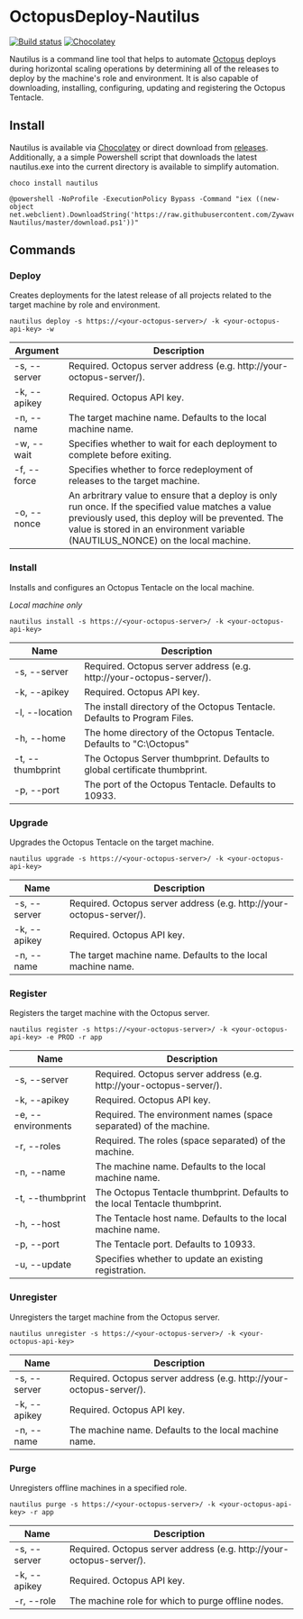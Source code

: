 # OctopusDeploy-Nautilus

[![Build status](https://ci.appveyor.com/api/projects/status/77fdul0exe7gjpg1?svg=true)](https://ci.appveyor.com/project/JohnCruikshank/octopusdeploy-nautilus-jl4x8)
[![Chocolatey](https://img.shields.io/chocolatey/v/nautilus.svg)](https://chocolatey.org/packages/nautilus)


Nautilus is a command line tool that helps to automate [Octopus](https://octopus.com/) deploys during horizontal scaling operations by determining all of the releases to deploy by the machine's role and environment.  It is also capable of downloading, installing, configuring, updating and registering the Octopus Tentacle.

## Install

Nautilus is available via [Chocolatey](https://chocolatey.org/) or direct download from [releases](https://github.com/Zywave/OctopusDeploy-Nautilus/releases/latest).  Additionally, a a simple Powershell script that downloads the latest nautilus.exe into the current directory is available to simplify automation.

```
choco install nautilus
```

```
@powershell -NoProfile -ExecutionPolicy Bypass -Command "iex ((new-object net.webclient).DownloadString('https://raw.githubusercontent.com/Zywave/OctopusDeploy-Nautilus/master/download.ps1'))"
```

## Commands

### Deploy
Creates deployments for the latest release of all projects related to the target machine by role and environment.

```
nautilus deploy -s https://<your-octopus-server>/ -k <your-octopus-api-key> -w
```

|Argument|Description|
|---|---|
|-s, --server|Required. Octopus server address (e.g. http://your-octopus-server/).|
|-k, --apikey|Required. Octopus API key.|
|-n, --name|The target machine name. Defaults to the local machine name.|
|-w, --wait|Specifies whether to wait for each deployment to complete before exiting.|
|-f, --force|Specifies whether to force redeployment of releases to the target machine.|
|-o, --nonce|An arbritrary value to ensure that a deploy is only run once.  If the specified value matches a value previously used, this deploy will be prevented. The value is stored in an environment variable (NAUTILUS_NONCE) on the local machine.|

### Install
Installs and configures an Octopus Tentacle on the local machine.

*Local machine only*

```
nautilus install -s https://<your-octopus-server>/ -k <your-octopus-api-key>
```

|Name|Description|
|---|---|
|-s, --server|Required. Octopus server address (e.g. http://your-octopus-server/).|
|-k, --apikey|Required. Octopus API key.|
|-l, --location|The install directory of the Octopus Tentacle. Defaults to Program Files.|
|-h, --home|The home directory of the Octopus Tentacle. Defaults to "C:\Octopus"|
| -t, --thumbprint|The Octopus Server thumbprint. Defaults to global certificate thumbprint.|
|-p, --port|The port of the Octopus Tentacle. Defaults to 10933.|

### Upgrade
Upgrades the Octopus Tentacle on the target machine.

```
nautilus upgrade -s https://<your-octopus-server>/ -k <your-octopus-api-key>
```

|Name|Description|
|---|---|
|-s, --server|Required. Octopus server address (e.g. http://your-octopus-server/).|
|-k, --apikey|Required. Octopus API key.|
|-n, --name|The target machine name. Defaults to the local machine name.|

### Register
Registers the target machine with the Octopus server.

```
nautilus register -s https://<your-octopus-server>/ -k <your-octopus-api-key> -e PROD -r app
```

|Name|Description|
|---|---|
|-s, --server|Required. Octopus server address (e.g. http://your-octopus-server/).|
|-k, --apikey|Required. Octopus API key.|
|-e, --environments|Required. The environment names (space separated) of the machine.|
|-r, --roles|Required. The roles  (space separated) of the machine.|
|-n, --name|The machine name. Defaults to the local machine name.|
|-t, --thumbprint|The Octopus Tentacle thumbprint. Defaults to the local Tentacle thumbprint.|
|-h, --host|The Tentacle host name. Defaults to the local machine name.|
|-p, --port|The Tentacle port. Defaults to 10933.|
|-u, --update|Specifies whether to update an existing registration.|

### Unregister
Unregisters the target machine from the Octopus server.

```
nautilus unregister -s https://<your-octopus-server>/ -k <your-octopus-api-key>
```

|Name|Description|
|---|---|
|-s, --server|Required. Octopus server address (e.g. http://your-octopus-server/).|
|-k, --apikey|Required. Octopus API key.|
|-n, --name|The machine name. Defaults to the local machine name.|

### Purge
Unregisters offline machines in a specified role.

```
nautilus purge -s https://<your-octopus-server>/ -k <your-octopus-api-key> -r app
```

|Name|Description|
|---|---|
|-s, --server|Required. Octopus server address (e.g. http://your-octopus-server/).|
|-k, --apikey|Required. Octopus API key.|
|-r, --role|The machine role for which to purge offline nodes.|
